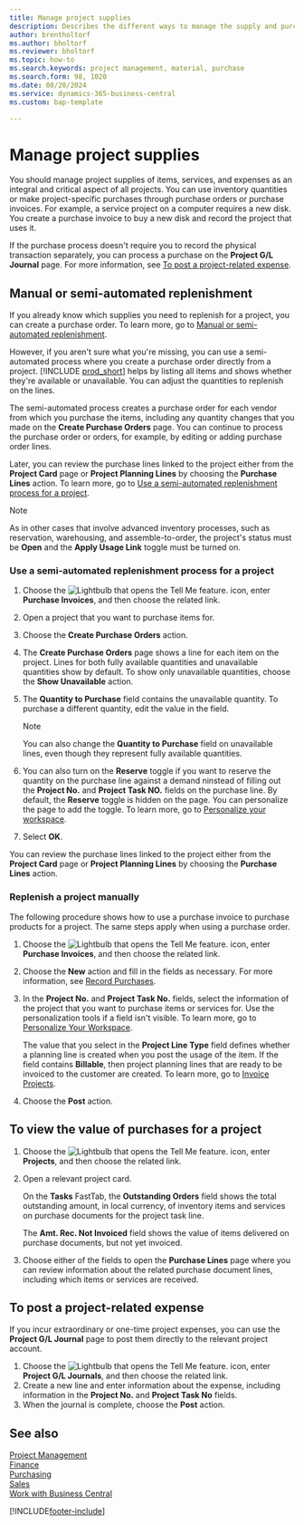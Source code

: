 ```yaml
---
title: Manage project supplies
description: Describes the different ways to manage the supply and purchase of material and services for projects.
author: brentholtorf
ms.author: bholtorf
ms.reviewer: bholtorf
ms.topic: how-to
ms.search.keywords: project management, material, purchase
ms.search.form: 98, 1020 
ms.date: 08/20/2024
ms.service: dynamics-365-business-central
ms.custom: bap-template

---
```

# Manage project supplies

You should manage project supplies of items, services, and expenses as an integral and critical aspect of all projects. You can use inventory quantities or make project-specific purchases through purchase orders or purchase invoices. For example, a service project on a computer requires a new disk. You create a purchase invoice to buy a new disk and record the project that uses it.

If the purchase process doesn't require you to record the physical transaction separately, you can process a purchase on the **Project G/L Journal** page. For more information, see [To post a project-related expense](projects-how-manage-project-supplies.md#to-post-a-project-related-expense).

## Manual or semi-automated replenishment

If you already know which supplies you need to replenish for a project, you can create a purchase order. To learn more, go to [Manual or semi-automated replenishment](#manual-or-semi-automated-replenishment).

However, if you aren't sure what you're missing, you can use a semi-automated process where you create a purchase order directly from a project. [!INCLUDE [prod_short](includes/prod_short.md)] helps by listing all items and shows whether they're available or unavailable. You can adjust the quantities to replenish on the lines.  

The semi-automated process creates a purchase order for each vendor from which you purchase the items, including any quantity changes that you made on the **Create Purchase Orders** page. You can continue to process the purchase order or orders, for example, by editing or adding purchase order lines. 

Later, you can review the purchase lines linked to the project either from the **Project Card** page or **Project Planning Lines** by choosing the **Purchase Lines** action. To learn more, go to [Use a semi-automated replenishment process for a project](#use-a-semi-automated-replenishment-process-for-a-project).

> [!NOTE]
> As in other cases that involve advanced inventory processes, such as reservation, warehousing, and assemble-to-order, the project's status must be **Open** and the **Apply Usage Link** toggle must be turned on.

### Use a semi-automated replenishment process for a project

1. Choose the ![Lightbulb that opens the Tell Me feature.](media/ui-search/search_small.png "Tell me what you want to do") icon, enter **Purchase Invoices**, and then choose the related link.
2. Open a project that you want to purchase items for.
3. Choose the **Create Purchase Orders** action.
4. The **Create Purchase Orders** page shows a line for each item on the project. Lines for both fully available quantities and unavailable quantities show by default. To show only unavailable quantities, choose the **Show Unavailable** action.
5. The **Quantity to Purchase** field contains the unavailable quantity. To purchase a different quantity, edit the value in the field. 

   > [!Note]
   > You can also change the **Quantity to Purchase** field on unavailable lines, even though they represent fully available quantities.

6. You can also turn on the **Reserve** toggle if you want to reserve the quantity on the purchase line against a demand ninstead of filling out the **Project No.** and **Project Task NO.** fields on the purchase line. By default, the **Reserve** toggle is hidden on the page. You can personalize the page to add the toggle. To learn more, go to [Personalize your workspace](ui-personalization-user.md).
7. Select **OK**.

You can review the purchase lines linked to the project either from the **Project Card** page or **Project Planning Lines** by choosing the **Purchase Lines** action.

### Replenish a project manually

The following procedure shows how to use a purchase invoice to purchase products for a project. The same steps apply when using a purchase order.  

1. Choose the ![Lightbulb that opens the Tell Me feature.](media/ui-search/search_small.png "Tell me what you want to do") icon, enter **Purchase Invoices**, and then choose the related link.  
2. Choose the **New** action and fill in the fields as necessary. For more information, see [Record Purchases](purchasing-how-record-purchases.md).
3. In the **Project No.** and **Project Task No.** fields, select the information of the project that you want to purchase items or services for. Use the personalization tools if a field isn't visible. To learn more, go to [Personalize Your Workspace](ui-personalization-user.md).

    The value that you select in the **Project Line Type** field defines whether a planning line is created when you post the usage of the item. If the field contains **Billable**, then project planning lines that are ready to be invoiced to the customer are created. To learn more, go to [Invoice Projects](projects-how-invoice-jobs.md).
4. Choose the **Post** action.

## To view the value of purchases for a project

1. Choose the ![Lightbulb that opens the Tell Me feature.](media/ui-search/search_small.png "Tell me what you want to do") icon, enter **Projects**, and then choose the related link.
2. Open a relevant project card.

    On the **Tasks** FastTab, the **Outstanding Orders** field shows the total outstanding amount, in local currency, of inventory items and services on purchase documents for the project task line.  

    The **Amt. Rec. Not Invoiced** field shows the value of items delivered on purchase documents, but not yet invoiced.  
3. Choose either of the fields to open the **Purchase Lines** page where you can review information about the related purchase document lines, including which items or services are received.

## To post a project-related expense

If you incur extraordinary or one-time project expenses, you can use the **Project G/L Journal** page to post them directly to the relevant project account.

1. Choose the ![Lightbulb that opens the Tell Me feature.](media/ui-search/search_small.png "Tell me what you want to do") icon, enter **Project G/L Journals**, and then choose the related link.  
2. Create a new line and enter information about the expense, including information in the **Project No.** and **Project Task No** fields.  
3. When the journal is complete, choose the **Post** action.

## See also

[Project Management](projects-manage-projects.md)  
[Finance](finance.md)  
[Purchasing](purchasing-manage-purchasing.md)  
[Sales](sales-manage-sales.md)  
[Work with Business Central](ui-work-product.md)  

[!INCLUDE[footer-include](includes/footer-banner.md)]
